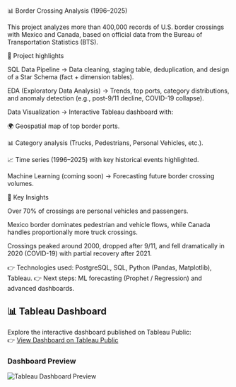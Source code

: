 📊 Border Crossing Analysis (1996–2025)

This project analyzes more than 400,000 records of U.S. border crossings with Mexico and Canada, based on official data from the Bureau of Transportation Statistics (BTS).

🔹 Project highlights

SQL Data Pipeline → Data cleaning, staging table, deduplication, and design of a Star Schema (fact + dimension tables).

EDA (Exploratory Data Analysis) → Trends, top ports, category distributions, and anomaly detection (e.g., post-9/11 decline, COVID-19 collapse).

Data Visualization → Interactive Tableau dashboard with:

🌍 Geospatial map of top border ports.

📊 Category analysis (Trucks, Pedestrians, Personal Vehicles, etc.).

📈 Time series (1996–2025) with key historical events highlighted.

Machine Learning (coming soon) → Forecasting future border crossing volumes.

🔹 Key Insights

Over 70% of crossings are personal vehicles and passengers.

Mexico border dominates pedestrian and vehicle flows, while Canada handles proportionally more truck crossings.

Crossings peaked around 2000, dropped after 9/11, and fell dramatically in 2020 (COVID-19) with partial recovery after 2021.

👉 Technologies used: PostgreSQL, SQL, Python (Pandas, Matplotlib), Tableau.
👉 Next steps: ML forecasting (Prophet / Regression) and advanced dashboards.

## 📊 Tableau Dashboard

Explore the interactive dashboard published on Tableau Public:  
👉 [View Dashboard on Tableau Public](https://public.tableau.com/views/YOUR_DASHBOARD_LINK)

### Dashboard Preview
![Tableau Dashboard Preview](Visualization/dashboard_preview.png)

